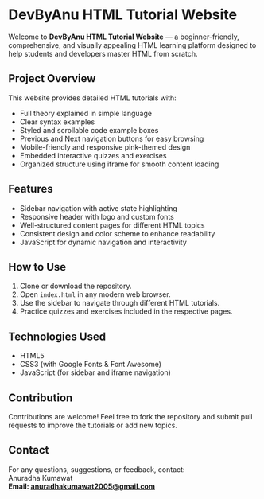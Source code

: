 # DevByAnu HTML Tutorial Website

Welcome to **DevByAnu HTML Tutorial Website** — a beginner-friendly, comprehensive, and visually appealing HTML learning platform designed to help students and developers master HTML from scratch.



## Project Overview

This website provides detailed HTML tutorials with:

- Full theory explained in simple language  
- Clear syntax examples  
- Styled and scrollable code example boxes  
- Previous and Next navigation buttons for easy browsing  
- Mobile-friendly and responsive pink-themed design  
- Embedded interactive quizzes and exercises  
- Organized structure using iframe for smooth content loading  



## Features

- Sidebar navigation with active state highlighting  
- Responsive header with logo and custom fonts  
- Well-structured content pages for different HTML topics  
- Consistent design and color scheme to enhance readability  
- JavaScript for dynamic navigation and interactivity  



## How to Use

1. Clone or download the repository.  
2. Open `index.html` in any modern web browser.  
3. Use the sidebar to navigate through different HTML tutorials.  
4. Practice quizzes and exercises included in the respective pages.  



## Technologies Used

- HTML5  
- CSS3 (with Google Fonts & Font Awesome)  
- JavaScript (for sidebar and iframe navigation)  



## Contribution

Contributions are welcome! Feel free to fork the repository and submit pull requests to improve the tutorials or add new topics.



## Contact

For any questions, suggestions, or feedback, contact:  
Anuradha Kumawat  
<strong>Email: anuradhakumawat2005@gmail.com  </strong>





